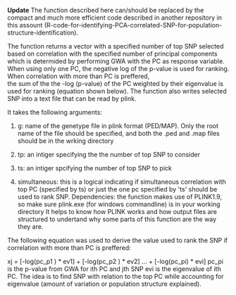 **Update** The function described here can/should be replaced by the compact and much more efficient code described in another 
           repository in this assount (R-code-for-identifying-PCA-correlated-SNP-for-population-structure-identification). 
           
The function returns a vector with a specified number of top SNP selected based on correlation with 
the specified number of principal components which is determided by performing GWA with the PC as response variable. 
When using only one PC, the negative log of the p-value is used for ranking. When correlation with more than PC is preffered,  
the sum of the the -log (p-value) of the PC weighted by their eigenvalue is used for ranking (equation shown below).
The function also writes selected SNP into a text file that can be read by plink.

It takes the following arguments:

1. g: name of the genetype file in plink format (PED/MAP). Only the root name of the file should be specified, and both
the .ped and .map files should be in the wrking directory

2. tp: an intiger specifying the the number of top SNP to consider 

3. ts: an intiger spcifying the number of top SNP to pick 

4. simultaneous: this is a logical indicating if simultaneous correlation with top PC (specified by ts) or just the one pc 
specified by 'ts' should be used to rank SNP. 
Dependencies: the function makes use of PLINK1.9, so make sure plink.exe (for windows commandline) is in your working directory
It helps to know how PLINK works and how output files are structured to undertand why some parts of this function are the way they are.


The following equation was used to derive the value used to rank the SNP if correlation with more than PC is preffered:

xj = [-log(pc_p1 ) * ev1] + [-log(pc_p2 ) * ev2] … + [-log(pc_pi) * evi]
  pc_pi is the p-value from GWA for  ith PC and jth SNP
  evi   is the eigenvalue of ith PC. The idea is to find SNP with relation to the top PC while accounting for eigenvalue (amount of variation or population structure explained).

